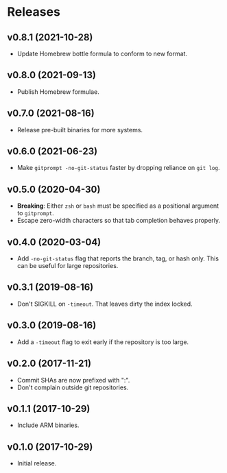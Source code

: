 Releases
========

v0.8.1 (2021-10-28)
-------------------

-   Update Homebrew bottle formula to conform to new format.


v0.8.0 (2021-09-13)
-------------------

-   Publish Homebrew formulae.


v0.7.0 (2021-08-16)
-------------------

-   Release pre-built binaries for more systems.


v0.6.0 (2021-06-23)
-------------------

-   Make `gitprompt -no-git-status` faster by dropping reliance on `git log`.


v0.5.0 (2020-04-30)
-------------------

-   **Breaking**: Either `zsh` or `bash` must be specified as a positional
    argument to `gitprompt`.
-   Escape zero-width characters so that tab completion behaves properly.


v0.4.0 (2020-03-04)
-------------------

-   Add `-no-git-status` flag that reports the branch, tag, or hash only. This
    can be useful for large repositories.


v0.3.1 (2019-08-16)
-------------------

-   Don't SIGKILL on `-timeout`. That leaves dirty the index locked.


v0.3.0 (2019-08-16)
-------------------

-   Add a `-timeout` flag to exit early if the repository is too large.


v0.2.0 (2017-11-21)
-------------------

-   Commit SHAs are now prefixed with ":".
-   Don't complain outside git repositories.


v0.1.1 (2017-10-29)
-------------------

-   Include ARM binaries.


v0.1.0 (2017-10-29)
-------------------

-   Initial release.

